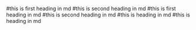 #this is first heading in md
#this is second heading in md
#this is first heading in md
#this is second heading in md
#this is heading in md
#this is heading in md
